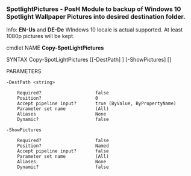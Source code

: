 ### SpotlightPictures - PosH Module to backup of Windows 10 Spotlight Wallpaper Pictures into desired destination folder.

Info: <b>EN-Us</b> and <b>DE-De</b> WIndows 10 locale is actual supported. At least 1080p pictures will be kept.

cmdlet NAME
    <b>Copy-SpotLightPictures</b>

SYNTAX
    Copy-SpotLightPictures [[-DestPath] <string>] [-ShowPictures]  [<CommonParameters>]


PARAMETERS
    
    -DestPath <string>

        Required?                    false
        Position?                    0
        Accept pipeline input?       true (ByValue, ByPropertyName)
        Parameter set name           (All)
        Aliases                      None
        Dynamic?                     false

    -ShowPictures

        Required?                    false
        Position?                    Named
        Accept pipeline input?       false
        Parameter set name           (All)
        Aliases                      None
        Dynamic?                     false
